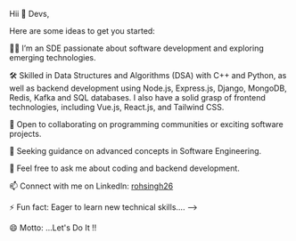 Hii 👋 Devs,

Here are some ideas to get you started:

👨‍💻 I’m an SDE passionate about software development and exploring emerging technologies.

🛠️ Skilled in Data Structures and Algorithms (DSA) with C++ and Python, as well as backend development using Node.js, Express.js, Django, MongoDB, Redis, Kafka and SQL databases. I also have a solid grasp of frontend technologies, including Vue.js, React.js, and Tailwind CSS.

🤝 Open to collaborating on programming communities or exciting software projects.

🤔 Seeking guidance on advanced concepts in Software Engineering.

💬 Feel free to ask me about coding and backend development.

📫 Connect with me on Linkedln: [rohsingh26](https://www.linkedin.com/in/rohsingh26)

⚡ Fun fact: Eager to learn new technical skills.... -->

😄 Motto: ...Let's Do It !!

<!---
rohsingh26/rohsingh26 is a ✨ special ✨ repository because its `README.md` (this file) appears on your GitHub profile.
You can click the Preview link to take a look at your changes.
--->
